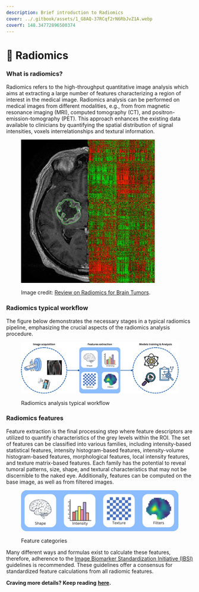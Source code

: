 ```yaml
---
description: Brief introduction to Radiomics
cover: ../.gitbook/assets/1_G8AQ-37RCqf2rN6RbJvZ1A.webp
coverY: 148.34772896500374
---
```


# 🧠 Radiomics

### What is radiomics?

Radiomics refers to the high-throughput quantitative image analysis which aims at extracting a large number of features characterizing a region of interest in the medical image. Radiomics analysis can be performed on medical images from different modalities, e.g., from from magnetic resonance imaging (MRI), computed tomography (CT), and positron-emission-tomography (PET). This approach enhances the existing data available to clinicians by quantifying the spatial distribution of signal intensities, voxels interrelationships and textural information.

<figure><img src="../.gitbook/assets/1_xyKWod1e-L2WJp4asly68w.webp" alt="" width="360"><figcaption><p>Image credit: <a href="https://med.stanford.edu/gevaertlab/ReviewRadiomicsBrain.html">Review on Radiomics for Brain Tumors</a>.</p></figcaption></figure>

### Radiomics typical workflow

The figure below demonstrates the necessary stages in a typical radiomics pipeline, emphasizing the crucial aspects of the radiomics analysis procedure.

<figure><img src="../.gitbook/assets/1_HAKPcI7WxSPdfKOO-wqMDw.webp" alt=""><figcaption><p>Radiomics analysis typical workflow</p></figcaption></figure>

### Radiomics features

Feature extraction is the final processing step where feature descriptors are utilized to quantify characteristics of the grey levels within the ROI. The set of features can be classified into various families, including intensity-based statistical features, intensity histogram-based features, intensity-volume histogram-based features, morphological features, local intensity features, and texture matrix-based features. Each family has the potential to reveal tumoral patterns, size, shape, and textural characteristics that may not be discernible to the naked eye. Additionally, features can be computed on the base image, as well as from filtered images.

<figure><img src="../.gitbook/assets/1_pDFLhzKeH-vEjHaXFKztaQ.webp" alt=""><figcaption><p>Feature categories</p></figcaption></figure>

Many different ways and formulas exist to calculate these features, therefore, adherence to the [Image Biomarker Standardization Initiative (IBSI)](https://theibsi.github.io/) guidelines is recommended. These guidelines offer a consensus for standardized feature calculations from all radiomic features.

**Craving more details? Keep reading** [**here**](https://medium.com/@mahdiall99/radiomics-in-medical-imaging-a-brief-introduction-3208863aae87)**.**

